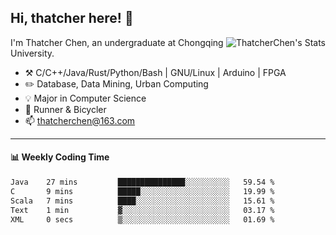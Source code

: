 ## Hi, thatcher here! :wave:

<img align="right" src="https://github-readme-stats.vercel.app/api?username=thatcherchen&title_color=333&text_color=777" alt="ThatcherChen's Stats" >

I'm Thatcher Chen, an undergraduate at Chongqing University.

- :hammer_and_pick:  C/C++/Java/Rust/Python/Bash | GNU/Linux | Arduino | FPGA
- :pencil2:  Database, Data Mining, Urban Computing
- :bulb:   Major in Computer Science
- :seedling:  Runner & Bicycler
- :mailbox: thatcherchen@163.com

---

#### :bar_chart: Weekly Coding Time

<!--START_SECTION:waka-->

```txt
Java    27 mins         ███████████████░░░░░░░░░░   59.54 %
C       9 mins          █████░░░░░░░░░░░░░░░░░░░░   19.99 %
Scala   7 mins          ████░░░░░░░░░░░░░░░░░░░░░   15.61 %
Text    1 min           ▓░░░░░░░░░░░░░░░░░░░░░░░░   03.17 %
XML     0 secs          ▒░░░░░░░░░░░░░░░░░░░░░░░░   01.69 %
```

<!--END_SECTION:waka-->
